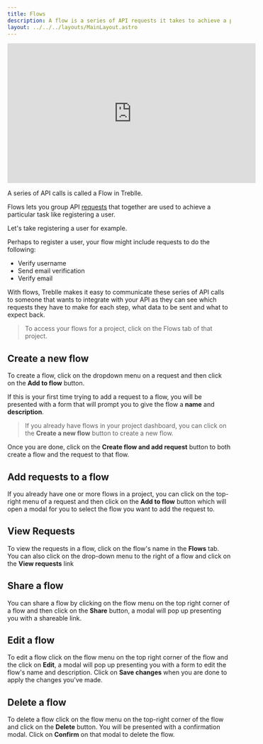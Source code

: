 ```yaml
---
title: Flows
description: A flow is a series of API requests it takes to achieve a particular task.
layout: ../../../layouts/MainLayout.astro
---
```


<iframe width="560" height="315" src="https://www.youtube.com/embed/Iizl4eFTWms" title="YouTube video player" frameborder="0" allow="accelerometer; autoplay; clipboard-write; encrypted-media; gyroscope; picture-in-picture; web-share" allowfullscreen></iframe>

A series of API calls is called a Flow in Treblle.

Flows lets you group API [requests](/en/dashboard/requests) that together are used to achieve a particular task like registering a user.

Let's take registering a user for example.

Perhaps to register a user, your flow might include requests to do the following:

* Verify username
* Send email verification
* Verify email

With flows, Treblle makes it easy to communicate these series of API calls to someone that wants to integrate with your API as they can see which requests they have to make for each step, what data to be sent and what to expect back.

> To access your flows for a project, click on the Flows tab of that project.

## Create a new flow
To create a flow, click on the dropdown menu on a request and then click on the **Add to flow** button.

If this is your first time trying to add a request to a flow, you will be presented with a form that will prompt you to give the flow a **name** and **description**.

> If you already have flows in your project dashboard, you can click on the **Create a new flow** button to create a new flow.

Once you are done, click on the **Create flow and add request** button to both create a flow and the request to that flow.

## Add requests to a flow
If you already have one or more flows in a project, you can click on the top-right menu of a request and then click on the **Add to flow** button which will open a modal for you to select the flow you want to add the request to.

## View Requests
To view the requests in a flow, click on the flow's name in the **Flows** tab. You can also click on the drop-down menu to the right of a flow and click on the **View requests** link

## Share a flow
You can share a flow by clicking on the flow menu on the top right corner of a flow and then click on the **Share** button, a modal will pop up presenting you with a shareable link.

## Edit a flow
To edit a flow click on the flow menu on the top right corner of the flow and the click on **Edit**, a modal will pop up presenting you with a form to edit the flow's name and description. Click on **Save changes** when you are done to apply the changes you've made.

## Delete a flow
To delete a flow click on the flow menu on the top-right corner of the flow and click on the **Delete** button. You will be presented with a confirmation modal. Click on **Confirm** on that modal to delete the flow.
